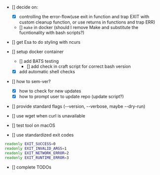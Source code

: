 - [] decide on:
    - [x] controlling the error-flow(use exit in function and trap EXIT with custom cleanup function, or use returns in functions and trap ERR)
    - [] `make` in docker (should I remove Make and substitute the fucntionality with bash scripts?)

- [] get Esa to do styling with ncurs

- [] setup docker container
    - [] add BATS testing
        - [] add check in craft script for correct bash version
    - [x] add automatic shell checks

- [] how to sem-ver?
    - [x] how to check for new updates
    - [x] how to prompt user to update repo (update script?)

- [] provide standard flags (--version, --verbose, maybe --dry-run)

- [] use wget when curl is unavailable

- [] test tool on macOS

- [] use standardized exit codes
```bash
readonly EXIT_SUCCESS=0
readonly EXIT_INVALID_ARGS=1
readonly EXIT_NETWORK_ERROR=2
readonly EXIT_RUNTIME_ERROR=3
```

- [] complete TODOs